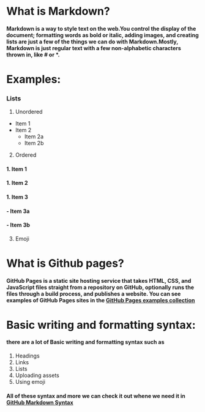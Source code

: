 # What is Markdown?
#### Markdown is a way to style text on the web.You control the display of the document; formatting words as bold or italic, adding images, and creating lists are just a few of the things we can do with Markdown.Mostly, Markdown is just regular text with a few non-alphabetic characters thrown in, like # or *.

# Examples:
### Lists
1. Unordered
* Item 1
* Item 2
  * Item 2a
  * Item 2b
  
2. Ordered  
  #### 1. Item 1
  #### 1. Item 2
 #### 1. Item 3  
   ####  - Item 3a
   ####  - Item 3b 
3. Emoji 
 
 # What is Github pages?  
 #### GitHub Pages is a static site hosting service that takes HTML, CSS, and JavaScript files straight from a repository on GitHub, optionally runs the files through a build process, and publishes a website. You can see examples of GitHub Pages sites in the [GitHub Pages examples collection](https://github.com/collections/github-pages-examples)
 
 # Basic writing and formatting syntax:
 #### there are a lot of  Basic writing and formatting syntax such as 
 1. Headings
 2. Links
 3. Lists
 4. Uploading assets
 5. Using emoji
 #### All of these **syntax** and more we can check it out whene we need it in [GitHub Markdown Syntax](https://docs.github.com/en/github/writing-on-github/getting-started-with-writing-and-formatting-on-github/basic-writing-and-formatting-syntax)
 


 
